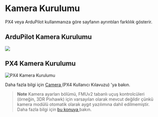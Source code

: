 # Kamera Kurulumu

PX4 veya ArduPilot kullanmanıza göre sayfanın ayrıntıları farklılık gösterir.

## ArduPilot Kamera Kurulumu

![](../../assets/setup/APMCamera.jpg)

## PX4 Kamera Kurulumu

![PX4 Kamera Kurulumu](../../assets/setup/PX4Camera.jpg)

Daha fazla bilgi için [ Camera ](http://docs.px4.io/master/en/peripherals/camera.html) (PX4 Kullanıcı Kılavuzu) 'ya bakın.

> **Note** Kamera ayarları bölümü, FMUv2 tabanlı uçuş kontrolcüleri (örneğin, 3DR Pixhawk) için varsayılan olarak mevcut değildir çünkü kamera modülü otomatik olarak aygıt yazılımına dahil edilmemiştir. Daha fazla bilgi için [ bu konuya ](http://docs.px4.io/master/en/advanced_config/parameters.html#parameter-not-in-firmware) bakın.